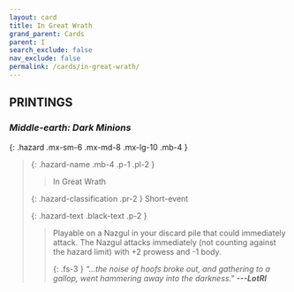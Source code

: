 ```yaml
---
layout: card
title: In Great Wrath
grand_parent: Cards
parent: I
search_exclude: false
nav_exclude: false
permalink: /cards/in-great-wrath/
---
```


## PRINTINGS


### _Middle-earth: Dark Minions_

{: .hazard .mx-sm-6 .mx-md-8 .mx-lg-10 .mb-4 }
> {: .hazard-name .mb-4 .p-1 .pl-2 }
> > <div class="hazard-mp"></div>
> > <div class="card-name">In Great Wrath</div>
>
> {: .hazard-classification .pr-2 }
> Short-event
>
> {: .hazard-text .black-text .p-2 }
> > Playable on a Nazgul in your discard pile that could immediately attack. The Nazgul attacks immediately (not counting against the hazard limit) with +2 prowess and -1 body.   
> > 
> > {: .fs-3 } 
> > _“...the noise of hoofs broke out, and gathering to a gallop, went hammering away into the darkness."_ ***---&#65279;LotRI*** 
>
